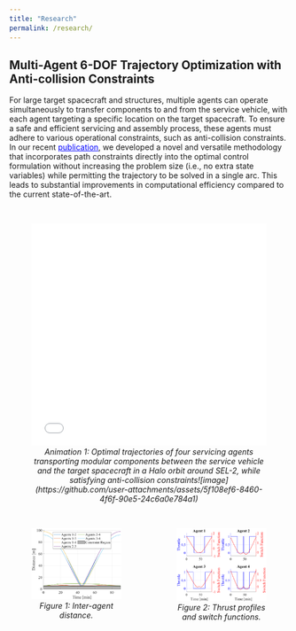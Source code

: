 ```yaml
---
title: "Research"
permalink: /research/
---
```


## Multi-Agent 6-DOF Trajectory Optimization with Anti-collision Constraints
For large target spacecraft and structures, multiple agents can operate simultaneously to transfer components to and from the service vehicle, with each agent targeting a specific location on the target spacecraft. To ensure a safe and efficient servicing and assembly process, these agents must adhere to various operational constraints, such as anti-collision constraints. In our recent <a href="https://link.springer.com/article/10.1007/s40295-024-00470-7" target="_blank" style="color:blue">publication</a>, we developed a novel and versatile methodology that incorporates path constraints directly into the optimal control formulation without increasing the problem size (i.e., no extra state variables) while permitting the trajectory to be solved in a single arc. This leads to substantial improvements in computational efficiency compared to the current state-of-the-art. 

<br>

<figure>
  <iframe width="100%" height="400" src="/assets/videos/CRTBP_4S_Animation.mp4" frameborder="0" allowfullscreen></iframe>
  <figcaption style="text-align: center; font-style: italic;">Animation 1: Optimal trajectories of four servicing agents transporting modular components between the service vehicle and the target spacecraft in a Halo orbit around SEL-2, while satisfying anti-collision constraints![image](https://github.com/user-attachments/assets/5f108ef6-8460-4f6f-90e5-24c6a0e784a1)
</figcaption>
</figure>

<br>

<div style="display: flex; justify-content: space-between; gap: 20px;">

  <figure style="flex: 1;">
    <img src="/assets/images/Distance4S.png" alt="Figure 1" style="width: 100%;" />
    <figcaption style="text-align: center; font-style: italic;">Figure 1: Inter-agent distance.</figcaption>
  </figure>

  <figure style="flex: 1;">
    <img src="/assets/images/TPSF4S.png" alt="Figure 2" style="width: 100%;" />
    <figcaption style="text-align: center; font-style: italic;">Figure 2: Thrust profiles and switch functions.</figcaption>
  </figure>

</div>
